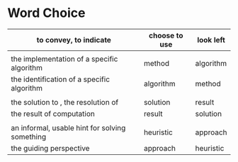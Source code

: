 # Word Choice

 to convey, to indicate              | choose to use   | look left
-------------------------------------|-----------------|------------
| |
  the implementation of a specific algorithm  |  method | algorithm
  the identification of a specific algorithm  |  algorithm | method
| |
 the solution to , the resolution of   |  solution | result
 the result of computation         |  result | solution
 | |
 an informal, usable hint for solving something | heuristic | approach
 the guiding perspective | approach | heuristic
